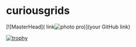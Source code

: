 # curiousgrids
[![MasterHead]( link![photo pro](https://user-images.githubusercontent.com/62067806/143063224-62ed8a62-5aa9-4fd0-a8b3-8b9e5d741680.jpg))](your GitHub link)

[![trophy](https://github-profile-trophy.vercel.app/?username=ryo-ma)](https://github.com/ryo-ma/github-profile-trophy)
